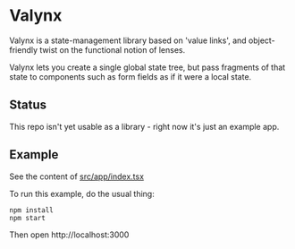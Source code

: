 # Valynx

Valynx is a state-management library based on 'value links', and object-friendly twist on the functional notion of
lenses.

Valynx lets you create a single global state tree, but pass fragments of that state to components such as form fields
as if it were a local state.

## Status

This repo isn't yet usable as a library - right now it's just an example app.

## Example

See the content of [src/app/index.tsx](./src/app/index.tsx)

To run this example, do the usual thing:

```
npm install
npm start
```

Then open http://localhost:3000
